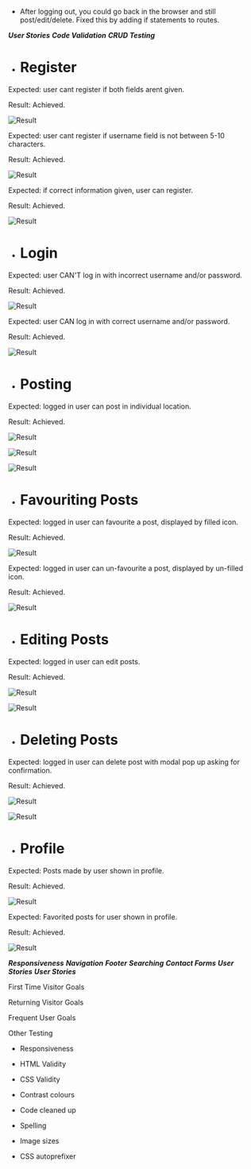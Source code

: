 - After logging out, you could go back in the browser and still post/edit/delete. Fixed this by adding if statements to routes.

***User Stories***
***Code Validation***
***CRUD Testing***

- # Register

Expected: user cant register if both fields arent given.

Result: Achieved.

![Result](/docs/img/register-test-validation-2.png)

Expected: user cant register if username field is not between 5-10 characters.

Result: Achieved.

![Result](/docs/img/register-test-validation.png)

Expected: if correct information given, user can register.

Result: Achieved.

![Result](/docs/img/register-test.png)

- # Login

Expected: user CAN'T log in with incorrect username and/or password.

Result: Achieved.

![Result](/docs/img/login-validation.png)

Expected: user CAN log in with correct username and/or password.

Result: Achieved.

![Result](/docs/img/login-successful.png)

- # Posting

Expected: logged in user can post in individual location.

Result: Achieved.

![Result](/docs/img/post-test.png)

![Result](/docs/img/post-success.png)

![Result](/docs/img/post-success-2.png)

- # Favouriting Posts

Expected: logged in user can favourite a post, displayed by filled icon.

Result: Achieved.

![Result](/docs/img/post-favourite.png)

Expected: logged in user can un-favourite a post, displayed by un-filled icon.

Result: Achieved.

![Result](/docs/img/post-unfavourite.png)

- # Editing Posts

Expected: logged in user can edit posts.

Result: Achieved.

![Result](/docs/img/edit.png)

![Result](/docs/img/post-edit-test.png)

- # Deleting Posts

Expected: logged in user can delete post with modal pop up asking for confirmation.

Result: Achieved.

![Result](/docs/img/delete-post-confirmation.png)

![Result](/docs/img/delete-test.png)

- # Profile

Expected: Posts made by user shown in profile.

Result: Achieved.

![Result](/docs/img/profile-post.png)

Expected: Favorited posts for user shown in profile.

Result: Achieved.

![Result](/docs/img/fav-posts-profile.png)






***Responsiveness***
***Navigation***
***Footer***
***Searching***
***Contact Forms***
***User Stories***
***User Stories***

First Time Visitor Goals

Returning Visitor Goals

Frequent User Goals

Other Testing

- Responsiveness

- HTML Validity

- CSS Validity

- Contrast colours

- Code cleaned up

- Spelling

- Image sizes

- CSS autoprefixer